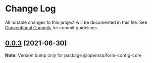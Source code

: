 # Change Log

All notable changes to this project will be documented in this file.
See [Conventional Commits](https://conventionalcommits.org) for commit guidelines.

## [0.0.3](https://github.com/opensrp/web/compare/@opensrp/form-config-core@0.0.2...@opensrp/form-config-core@0.0.3) (2021-06-30)

**Note:** Version bump only for package @opensrp/form-config-core
